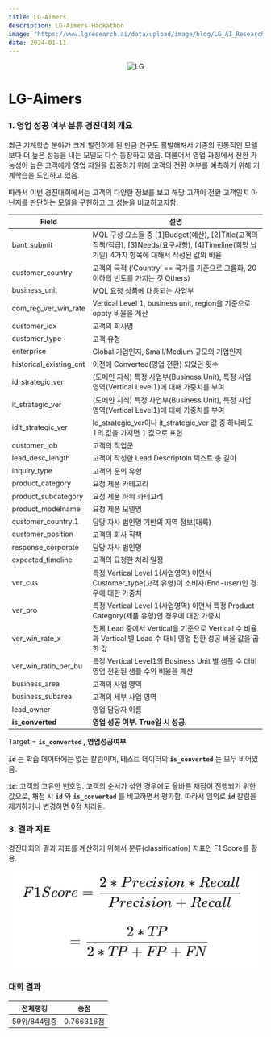 ```yaml
---
title: LG-Aimers
description: LG-Aimers-Hackathon
image: "https://www.lgresearch.ai/data/upload/image/blog/LG_AI_Research_LG_Aimer_Hackathon_thumbnail_c3d603fc1.png"
date: 2024-01-11
---
```


<p align="center">
  <img src="https://www.lgresearch.ai/data/upload/image/blog/LG_AI_Research_LG_Aimer_Hackathon_thumbnail_c3d603fc1.png" alt="LG" width="500" height="300">
</p>

# LG-Aimers
### **1. 영업 성공 여부 분류 경진대회 개요**

최근 기계학습 분야가 크게 발전하게 된 만큼 연구도 활발해져서 기존의 전통적인 모델보다 더 높은 성능을 내는 모델도 다수 등장하고 있음. 더불어서 영업 과정에서 전환 가능성이 높은 고객에게 영업 자원을 집중하기 위해 고객의 전환 여부를 예측하기 위해 기계학습을 도입하고 있음.

따라서 이번 경진대회에서는 고객의 다양한 정보를 보고 해당 고객이 전환 고객인지 아닌지를 판단하는 모델을 구현하고 그 성능을 비교하고자함.

| Field                   | 설명                                                                                      |
|-------------------------|-------------------------------------------------------------------------------------------|
| bant_submit             | MQL 구성 요소들 중 [1]Budget(예산), [2]Title(고객의 직책/직급), [3]Needs(요구사항), [4]Timeline(희망 납기일) 4가지 항목에 대해서 작성된 값의 비율 |
| customer_country        | 고객의 국적 (‘Country’ == 국가를 기준으로 그룹화, 20 이하의 빈도를 가지는 것 Others)            |
| business_unit           | MQL 요청 상품에 대응되는 사업부                                                             |
| com_reg_ver_win_rate    | Vertical Level 1, business unit, region을 기준으로 oppty 비율을 계산                           |
| customer_idx            | 고객의 회사명                                                                               |
| customer_type           | 고객 유형                                                                                  |
| enterprise              | Global 기업인지, Small/Medium 규모의 기업인지                                                |
| historical_existing_cnt | 이전에 Converted(영업 전환) 되었던 횟수                                                    |
| id_strategic_ver        | (도메인 지식) 특정 사업부(Business Unit), 특정 사업 영역(Vertical Level1)에 대해 가중치를 부여  |
| it_strategic_ver        | (도메인 지식) 특정 사업부(Business Unit), 특정 사업 영역(Vertical Level1)에 대해 가중치를 부여  |
| idit_strategic_ver      | Id_strategic_ver이나 it_strategic_ver 값 중 하나라도 1의 값을 가지면 1 값으로 표현                |
| customer_job            | 고객의 직업군                                                                              |
| lead_desc_length        | 고객이 작성한 Lead Descriptoin 텍스트 총 길이                                              |
| inquiry_type            | 고객의 문의 유형                                                                           |
| product_category        | 요청 제품 카테고리                                                                         |
| product_subcategory     | 요청 제품 하위 카테고리                                                                    |
| product_modelname       | 요청 제품 모델명                                                                           |
| customer_country.1      | 담당 자사 법인명 기반의 지역 정보(대륙)                                                      |
| customer_position       | 고객의 회사 직책                                                                           |
| response_corporate      | 담당 자사 법인명                                                                           |
| expected_timeline       | 고객의 요청한 처리 일정                                                                    |
| ver_cus                 | 특정 Vertical Level 1(사업영역) 이면서 Customer_type(고객 유형)이 소비자(End-user)인 경우에 대한 가중치 |
| ver_pro                 | 특정 Vertical Level 1(사업영역) 이면서 특정 Product Category(제품 유형)인 경우에 대한 가중치    |
| ver_win_rate_x          | 전체 Lead 중에서 Vertical을 기준으로 Vertical 수 비율과 Vertical 별 Lead 수 대비 영업 전환 성공 비율 값을 곱한 값 |
| ver_win_ratio_per_bu   | 특정 Vertical Level1의 Business Unit 별 샘플 수 대비 영업 전환된 샘플 수의 비율을 계산          |
| business_area           | 고객의 사업 영역                                                                           |
| business_subarea        | 고객의 세부 사업 영역                                                                      |
| lead_owner              | 영업 담당자 이름                                                                           |
| **is_converted**        | **영업 성공 여부. True일 시 성공.**                                                          |


Target = **`is_converted` , 영업성공여부**

**`id`** 는 학습 데이터에는 없는 칼럼이며, 테스트 데이터의 **`is_converted`** 는 모두 비어있음.

**`id`**: 고객의 고유한 번호임. 고객의 순서가 섞인 경우에도 올바른 채점이 진행되기 위한 값으로, 채점 시 **`id`** 와 **`is_converted`** 를 비교하면서 평가함. 따라서 임의로 **`id`** 칼럼을 제거하거나 변경하면 0점 처리됨.

### **3. 결과 지표**

경진대회의 결과 지표를 계산하기 위해서 분류(classification) 지표인 F1 Score를 활용.

![수식](https://github.com/KeonhoChu/LG_Ai/blob/main/mth.png?raw=true)


### 대회 결과 

| 전체랭킹   | 총점        |
|-----------|------------|
| 59위/844팀중 | 0.766316점 |





